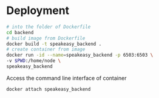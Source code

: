 # Deployment

```bash
# into the folder of Dockerfile
cd backend
# build image from Dockerfile
docker build -t speakeasy_backend .
# create container from image
docker run -id --name=speakeasy_backend -p 6503:6503 \
-v $PWD:/home/node \
speakeasy_backend
```

Access the command line interface of container

```bash
docker attach speakeasy_backend
```